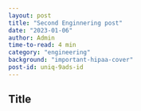 ```yaml
---
layout: post
title: "Second Enginnering post"
date: "2023-01-06"
author: Admin
time-to-read: 4 min
category: "engineering"
background: "important-hipaa-cover"
post-id: uniq-9ads-id
---
```


## Title